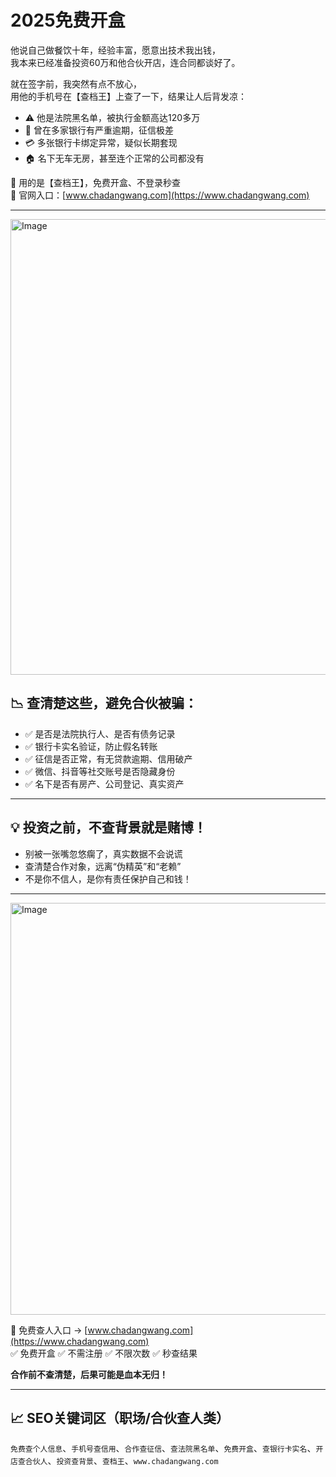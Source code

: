 # 2025免费开盒

他说自己做餐饮十年，经验丰富，愿意出技术我出钱，  
我本来已经准备投资60万和他合伙开店，连合同都谈好了。

就在签字前，我突然有点不放心，  
用他的手机号在【查档王】上查了一下，结果让人后背发凉：

- ⚠ 他是法院黑名单，被执行金额高达120多万  
- 🧾 曾在多家银行有严重逾期，征信极差  
- 💳 多张银行卡绑定异常，疑似长期套现  
- 🏠 名下无车无房，甚至连个正常的公司都没有

📌 用的是【查档王】，免费开盒、不登录秒查  
🔗 官网入口：[www.chadangwang.com](https://www.chadangwang.com)

---

<img width="1315" height="729" alt="Image" src="https://github.com/user-attachments/assets/ba67a24a-0783-4404-b55c-b9f543230376" />

## 📉 查清楚这些，避免合伙被骗：

- ✅ 是否是法院执行人、是否有债务记录  
- ✅ 银行卡实名验证，防止假名转账  
- ✅ 征信是否正常，有无贷款逾期、信用破产  
- ✅ 微信、抖音等社交账号是否隐藏身份  
- ✅ 名下是否有房产、公司登记、真实资产

---

## 💡 投资之前，不查背景就是赌博！

- 别被一张嘴忽悠瘸了，真实数据不会说谎  
- 查清楚合作对象，远离“伪精英”和“老赖”  
- 不是你不信人，是你有责任保护自己和钱！

---

<img width="1398" height="659" alt="Image" src="https://github.com/user-attachments/assets/2c0b9df0-0f29-4d3d-bbe3-fd762a16f858" />

📌 免费查人入口 → [www.chadangwang.com](https://www.chadangwang.com)  
✅ 免费开盒 ✅ 不需注册 ✅ 不限次数 ✅ 秒查结果

**合作前不查清楚，后果可能是血本无归！**

---

## 📈 SEO关键词区（职场/合伙查人类）

`免费查个人信息`、`手机号查信用`、`合作查征信`、`查法院黑名单`、`免费开盒`、`查银行卡实名`、`开店查合伙人`、`投资查背景`、`查档王`、`www.chadangwang.com`
